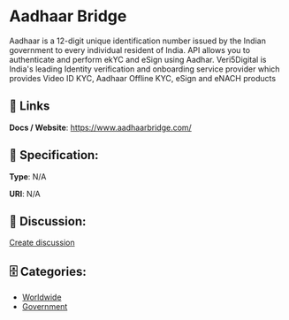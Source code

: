 # Aadhaar Bridge


Aadhaar is a 12-digit unique identification number issued by the Indian government to every individual resident of India.  API allows you to authenticate and perform ekYC and eSign using Aadhar. Veri5Digital is India's leading Identity verification and onboarding service provider which provides Video ID KYC, Aadhaar Offline KYC, eSign and eNACH products

##  🔗 Links
**Docs / Website**: https://www.aadhaarbridge.com/

## 🧬 Specification:
**Type**: N/A

**URI**: N/A

## 💬 Discussion:
[Create discussion](https://github.com/apis-list/apis-list/discussions/new)

## 🗄️ Categories:
- [Worldwide](https://github.com/apis-list/apis-list#worldwide)
- [Government](https://github.com/apis-list/apis-list#government)



